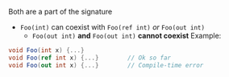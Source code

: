 Both are a part of the signature
- `Foo(int)` can coexist with `Foo(ref int)` *or*  `Foo(out int)`
	- `Foo(out int)` **and** `Foo(out int)` **cannot coexist**
Example:
```C#
void Foo(int x) {...}
void Foo(ref int x) {...}        // Ok so far
void Foo(out int x) {...}        // Compile-time error
```